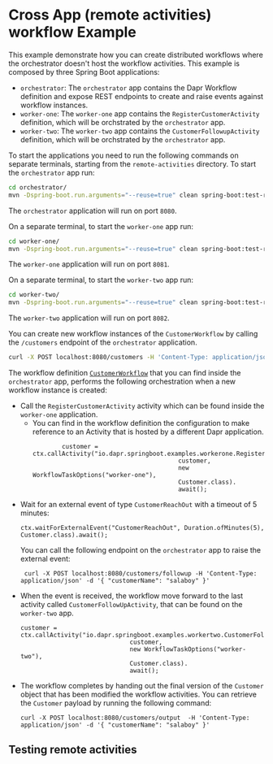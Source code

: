 # Cross App (remote activities) workflow Example

This example demonstrate how you can create distributed workflows where the orchestrator doesn't host the workflow activities. 
This example is composed by three Spring Boot applications: 
- `orchestrator`: The `orchestrator` app contains the Dapr Workflow definition and expose REST endpoints to create and raise events against workflow instances.
- `worker-one`: The `worker-one` app contains the `RegisterCustomerActivity` definition, which will be orchstrated by the `orchestrator` app.
- `worker-two`: The `worker-two` app contains the `CustomerFollowupActivity` definition, which will be orchstrated by the `orchestrator` app.

To start the applications you need to run the following commands on separate terminals, starting from the `remote-activities` directory. 
To start the `orchestrator` app run: 
```bash
cd orchestrator/
mvn -Dspring-boot.run.arguments="--reuse=true" clean spring-boot:test-run
```

The `orchestrator` application will run on port `8080`.

On a separate terminal, to start the `worker-one` app run:
```bash
cd worker-one/
mvn -Dspring-boot.run.arguments="--reuse=true" clean spring-boot:test-run
```

The `worker-one` application will run on port `8081`.

On a separate terminal, to start the `worker-two` app run:
```bash
cd worker-two/
mvn -Dspring-boot.run.arguments="--reuse=true" clean spring-boot:test-run
```

The `worker-two` application will run on port `8082`.

You can create new workflow instances of the `CustomerWorkflow` by calling the `/customers` endpoint of the `orchestrator` application.

```bash
curl -X POST localhost:8080/customers -H 'Content-Type: application/json' -d '{ "customerName": "salaboy" }'
```

The workflow definition [`CustomerWorkflow`](orchstrator/src/main/java/io/dapr/springboot/examples/orchestrator/CustomerWorkflow.java) that you can find inside the `orchestrator` app, 
performs the following orchestration when a new workflow instance is created:

- Call the `RegisterCustomerActivity` activity which can be found inside the `worker-one` application.  
  - You can find in the workflow definition the configuration to make reference to an Activity that is hosted by a different Dapr application.
    ```
            customer = ctx.callActivity("io.dapr.springboot.examples.workerone.RegisterCustomerActivity", 
                                            customer,
                                            new WorkflowTaskOptions("worker-one"), 
                                            Customer.class).
                                            await();
    ```
- Wait for an external event of type `CustomerReachOut` with a timeout of 5 minutes:  
  ```
  ctx.waitForExternalEvent("CustomerReachOut", Duration.ofMinutes(5), Customer.class).await();
  ```
  You can call the following endpoint on the `orchestrator` app to raise the external event: 
  ```
   curl -X POST localhost:8080/customers/followup -H 'Content-Type: application/json' -d '{ "customerName": "salaboy" }'
  ```
- When the event is received, the workflow move forward to the last activity called `CustomerFollowUpActivity`, that can be found on the `worker-two` app.
  ```
  customer = ctx.callActivity("io.dapr.springboot.examples.workertwo.CustomerFollowupActivity",
                                customer, 
                                new WorkflowTaskOptions("worker-two"), 
                                Customer.class).
                                await();
  ```
- The workflow completes by handing out the final version of the `Customer` object that has been modified the workflow activities. You can retrieve the `Customer` payload
  by running the following command: 
  ```
  curl -X POST localhost:8080/customers/output  -H 'Content-Type: application/json' -d '{ "customerName": "salaboy" }'
  ```

## Testing remote activities


  